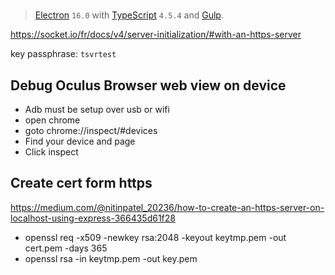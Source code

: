 #


> <a href="https://electron.atom.io/">Electron</a> `16.0` with <a href="https:/https://www.typescriptlang.org/">TypeScript</a> `4.5.4` and <a href="https://gulpjs.com/">Gulp</a>.

https://socket.io/fr/docs/v4/server-initialization/#with-an-https-server

key passphrase: `tsvrtest`

## Debug Oculus Browser web view on device
- Adb must be setup over usb or wifi
- open chrome
- goto chrome://inspect/#devices
- Find your device and page
- Click inspect

## Create cert form https
https://medium.com/@nitinpatel_20236/how-to-create-an-https-server-on-localhost-using-express-366435d61f28
- openssl req -x509 -newkey rsa:2048 -keyout keytmp.pem -out cert.pem -days 365
- openssl rsa -in keytmp.pem -out key.pem

